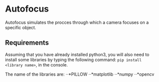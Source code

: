 # Autofocus

Autofocus simulates the procces through which a camera focuses on a specific object.

## Requirements

Assuming that you have already installed python3, you will also need to install some libraries by typing the following command: ```pip install <library name>```, in the console.

The name of the libraries are: 
⋅⋅*PILLOW 
⋅⋅*matplotlib
⋅⋅*numpy
⋅⋅*opencv
